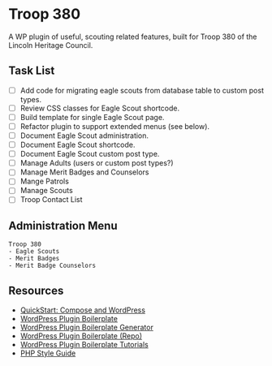 ﻿# Troop 380

A WP plugin of useful, scouting related features, built for Troop 380 of the Lincoln Heritage Council.

## Task List

- [ ] Add code for migrating eagle scouts from database table to custom post types.
- [ ] Review CSS classes for Eagle Scout shortcode.
- [ ] Build template for single Eagle Scout page.
- [ ] Refactor plugin to support extended menus (see below).
- [ ] Document Eagle Scout administration.
- [ ] Document Eagle Scout shortcode.
- [ ] Document Eagle Scout custom post type.
- [ ] Manage Adults (users or custom post types?)
- [ ] Manage Merit Badges and Counselors
- [ ] Mange Patrols
- [ ] Manage Scouts
- [ ] Troop Contact List

## Administration Menu

```
Troop 380
- Eagle Scouts
- Merit Badges
- Merit Badge Counselors
```

## Resources
- [QuickStart: Compose and WordPress](https://docs.docker.com/compose/wordpress/)
- [WordPress Plugin Boilerplate](http://wppb.io/)
- [WordPress Plugin Boilerplate Generator](https://wppb.me/)
- [WordPress Plugin Boilerplate (Repo)](https://github.com/DevinVinson/WordPress-Plugin-Boilerplate)
- [WordPress Plugin Boilerplate Tutorials](https://github.com/JoeSz/WordPress-Plugin-Boilerplate-Tutorial/tree/master/plugin-name/tutorials)
- [PHP Style Guide](https://gist.github.com/ryansechrest/8138375)